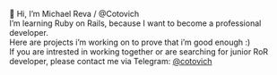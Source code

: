👋 Hi, I’m Michael Reva / @Cotovich<br />
I’m learning Ruby on Rails, because I want to become a professional developer.<br />
Here are projects i’m working on to prove that i’m good enough :)<br />
If you are intrested in working together or are searching for junior RoR developer, please contact me via Telegram: [@cotovich](https://t.me/cotovich)
<!---
Cotovich/Cotovich is a ✨ special ✨ repository because its `README.md` (this file) appears on your GitHub profile.
You can click the Preview link to take a look at your changes.
--->
